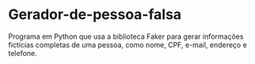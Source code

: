 # Gerador-de-pessoa-falsa
Programa em Python que usa a biblioteca Faker para gerar informações fictícias completas de uma pessoa, como nome, CPF, e-mail, endereço e telefone.
